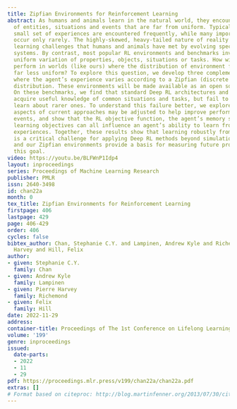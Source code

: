 ```yaml
---
title: Zipfian Environments for Reinforcement Learning
abstract: As humans and animals learn in the natural world, they encounter distributions
  of entities, situations and events that are far from uniform. Typically, a relatively
  small set of experiences are encountered frequently, while many important experiences
  occur only rarely. The highly-skewed, heavy-tailed nature of reality poses particular
  learning challenges that humans and animals have met by evolving specialised memory
  systems. By contrast, most popular RL environments and benchmarks involve approximately
  uniform variation of properties, objects, situations or tasks. How will RL algorithms
  perform in worlds (like ours) where the distribution of environment features is
  far less uniform? To explore this question, we develop three complementary RL environments
  where the agent’s experience varies according to a Zipfian (discrete power law)
  distribution. These environments will be made available as an open source library.
  On these benchmarks, we find that standard Deep RL architectures and algorithms
  acquire useful knowledge of common situations and tasks, but fail to adequately
  learn about rarer ones. To understand this failure better, we explore how different
  aspects of current approaches may be adjusted to help improve performance on rare
  events, and show that the RL objective function, the agent’s memory system and self-supervised
  learning objectives can all influence an agent’s ability to learn from uncommon
  experiences. Together, these results show that learning robustly from skewed experience
  is a critical challenge for applying Deep RL methods beyond simulations or laboratories,
  and our Zipfian environments provide a basis for measuring future progress towards
  this goal.
video: https://youtu.be/BLFWnP1Idp4
layout: inproceedings
series: Proceedings of Machine Learning Research
publisher: PMLR
issn: 2640-3498
id: chan22a
month: 0
tex_title: Zipfian Environments for Reinforcement Learning
firstpage: 406
lastpage: 429
page: 406-429
order: 406
cycles: false
bibtex_author: Chan, Stephanie C.Y. and Lampinen, Andrew Kyle and Richemond, Pierre
  Harvey and Hill, Felix
author:
- given: Stephanie C.Y.
  family: Chan
- given: Andrew Kyle
  family: Lampinen
- given: Pierre Harvey
  family: Richemond
- given: Felix
  family: Hill
date: 2022-11-29
address:
container-title: Proceedings of The 1st Conference on Lifelong Learning Agents
volume: '199'
genre: inproceedings
issued:
  date-parts:
  - 2022
  - 11
  - 29
pdf: https://proceedings.mlr.press/v199/chan22a/chan22a.pdf
extras: []
# Format based on citeproc: http://blog.martinfenner.org/2013/07/30/citeproc-yaml-for-bibliographies/
---
```

